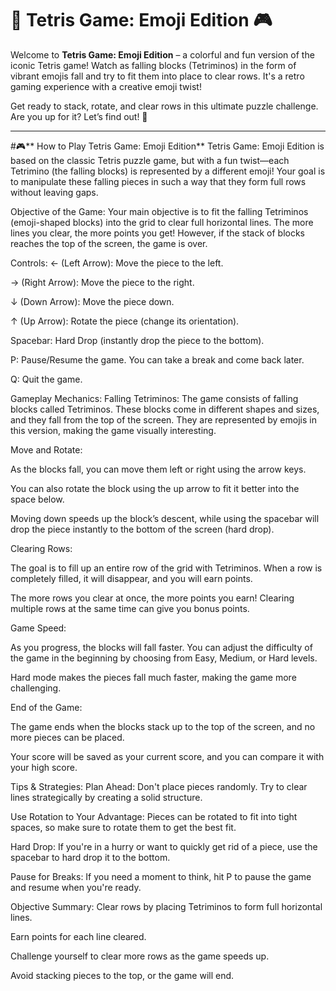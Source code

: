 # 🧱 Tetris Game: Emoji Edition 🎮

Welcome to **Tetris Game: Emoji Edition** – a colorful and fun version of the iconic Tetris game! Watch as falling blocks (Tetriminos) in the form of vibrant emojis fall and try to fit them into place to clear rows. It's a retro gaming experience with a creative emoji twist!

Get ready to stack, rotate, and clear rows in this ultimate puzzle challenge. Are you up for it? Let’s find out! 🚀

---

#🎮** How to Play Tetris Game: Emoji Edition**
Tetris Game: Emoji Edition is based on the classic Tetris puzzle game, but with a fun twist—each Tetrimino (the falling blocks) is represented by a different emoji! Your goal is to manipulate these falling pieces in such a way that they form full rows without leaving gaps.

Objective of the Game:
Your main objective is to fit the falling Tetriminos (emoji-shaped blocks) into the grid to clear full horizontal lines. The more lines you clear, the more points you get! However, if the stack of blocks reaches the top of the screen, the game is over.

Controls:
← (Left Arrow): Move the piece to the left.

→ (Right Arrow): Move the piece to the right.

↓ (Down Arrow): Move the piece down.

↑ (Up Arrow): Rotate the piece (change its orientation).

Spacebar: Hard Drop (instantly drop the piece to the bottom).

P: Pause/Resume the game. You can take a break and come back later.

Q: Quit the game.

Gameplay Mechanics:
Falling Tetriminos: The game consists of falling blocks called Tetriminos. These blocks come in different shapes and sizes, and they fall from the top of the screen. They are represented by emojis in this version, making the game visually interesting.

Move and Rotate:

As the blocks fall, you can move them left or right using the arrow keys.

You can also rotate the block using the up arrow to fit it better into the space below.

Moving down speeds up the block’s descent, while using the spacebar will drop the piece instantly to the bottom of the screen (hard drop).

Clearing Rows:

The goal is to fill up an entire row of the grid with Tetriminos. When a row is completely filled, it will disappear, and you will earn points.

The more rows you clear at once, the more points you earn! Clearing multiple rows at the same time can give you bonus points.

Game Speed:

As you progress, the blocks will fall faster. You can adjust the difficulty of the game in the beginning by choosing from Easy, Medium, or Hard levels.

Hard mode makes the pieces fall much faster, making the game more challenging.

End of the Game:

The game ends when the blocks stack up to the top of the screen, and no more pieces can be placed.

Your score will be saved as your current score, and you can compare it with your high score.

Tips & Strategies:
Plan Ahead: Don't place pieces randomly. Try to clear lines strategically by creating a solid structure.

Use Rotation to Your Advantage: Pieces can be rotated to fit into tight spaces, so make sure to rotate them to get the best fit.

Hard Drop: If you're in a hurry or want to quickly get rid of a piece, use the spacebar to hard drop it to the bottom.

Pause for Breaks: If you need a moment to think, hit P to pause the game and resume when you're ready.

Objective Summary:
Clear rows by placing Tetriminos to form full horizontal lines.

Earn points for each line cleared.

Challenge yourself to clear more rows as the game speeds up.

Avoid stacking pieces to the top, or the game will end.



